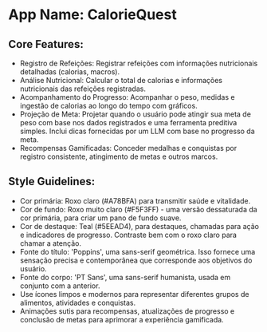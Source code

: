 # **App Name**: CalorieQuest

## Core Features:

- Registro de Refeições: Registrar refeições com informações nutricionais detalhadas (calorias, macros).
- Análise Nutricional: Calcular o total de calorias e informações nutricionais das refeições registradas.
- Acompanhamento do Progresso: Acompanhar o peso, medidas e ingestão de calorias ao longo do tempo com gráficos.
- Projeção de Meta: Projetar quando o usuário pode atingir sua meta de peso com base nos dados registrados e uma ferramenta preditiva simples. Inclui dicas fornecidas por um LLM com base no progresso da meta.
- Recompensas Gamificadas: Conceder medalhas e conquistas por registro consistente, atingimento de metas e outros marcos.

## Style Guidelines:

- Cor primária: Roxo claro (#A78BFA) para transmitir saúde e vitalidade.
- Cor de fundo: Roxo muito claro (#F5F3FF) - uma versão dessaturada da cor primária, para criar um pano de fundo suave.
- Cor de destaque: Teal (#5EEAD4), para destaques, chamadas para ação e indicadores de progresso. Contraste bem com o roxo claro para chamar a atenção.
- Fonte do título: 'Poppins', uma sans-serif geométrica. Isso fornece uma sensação precisa e contemporânea que corresponde aos objetivos do usuário.
- Fonte do corpo: 'PT Sans', uma sans-serif humanista, usada em conjunto com a anterior.
- Use ícones limpos e modernos para representar diferentes grupos de alimentos, atividades e conquistas.
- Animações sutis para recompensas, atualizações de progresso e conclusão de metas para aprimorar a experiência gamificada.